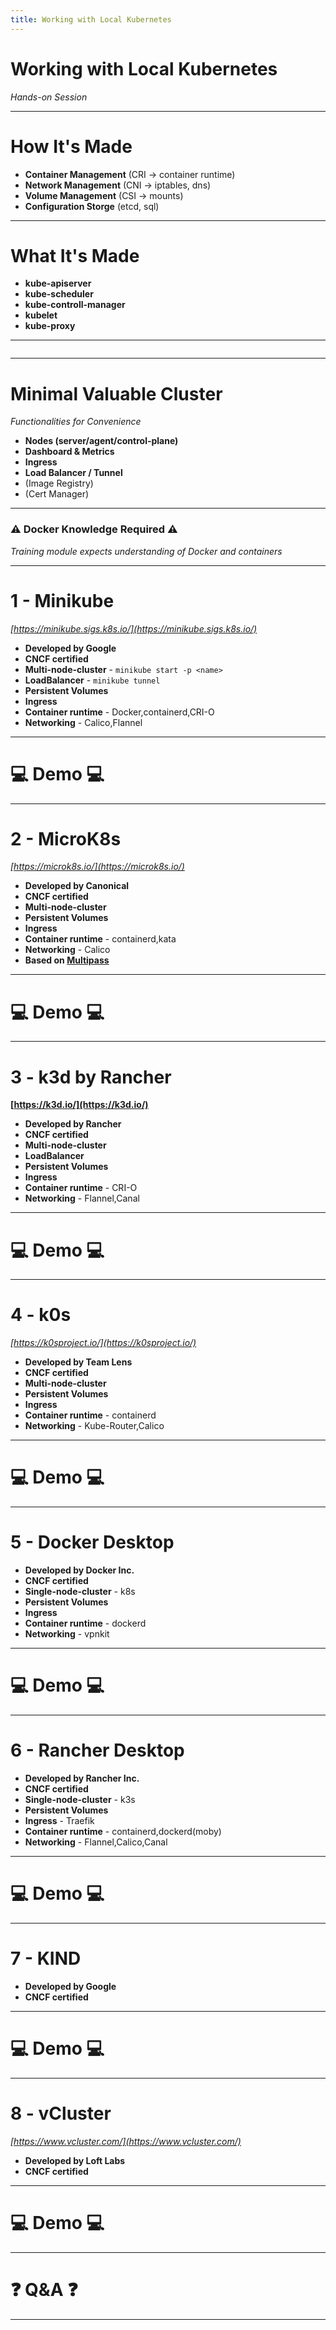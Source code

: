 ```yaml
---
title: Working with Local Kubernetes
---
```


# Working with Local Kubernetes
_Hands-on Session_

---

# How It's Made

* **Container Management** (CRI -> container runtime)
* **Network Management** (CNI -> iptables, dns)
* **Volume Management** (CSI -> mounts)
* **Configuration Storge** (etcd, sql)

---

# What It's Made

* **kube-apiserver**
* **kube-scheduler**
* **kube-controll-manager**
* **kubelet**
* **kube-proxy**

---

<img data-src="assets/kubernetes-structure.png" class="stretch"/>

---

# Minimal Valuable Cluster
_Functionalities for Convenience_

* **Nodes (server/agent/control-plane)**
* **Dashboard & Metrics**
* **Ingress**
* **Load Balancer / Tunnel**
* (Image Registry)
* (Cert Manager)

---

### ⚠️ Docker Knowledge Required ⚠️
_Training module expects understanding of Docker and containers_

---

# 1 - Minikube
_[https://minikube.sigs.k8s.io/](https://minikube.sigs.k8s.io/)_

* **Developed by Google**
* **CNCF certified**
* **Multi-node-cluster** - `minikube start -p <name>`
* **LoadBalancer** - `minikube tunnel`
* **Persistent Volumes**
* **Ingress**
* **Container runtime** - Docker,containerd,CRI-O
* **Networking** - Calico,Flannel

---

# 💻 Demo 💻 #

---

# 2 - MicroK8s
_[https://microk8s.io/](https://microk8s.io/)_

* **Developed by Canonical**
* **CNCF certified**
* **Multi-node-cluster**
* **Persistent Volumes**
* **Ingress**
* **Container runtime** - containerd,kata
* **Networking** - Calico
* **Based on [Multipass](https://multipass.run/docs)**

---

# 💻 Demo 💻 #

---

# 3 - k3d by Rancher
__[https://k3d.io/](https://k3d.io/)__

* **Developed by Rancher**
* **CNCF certified**
* **Multi-node-cluster**
* **LoadBalancer**
* **Persistent Volumes**
* **Ingress**
* **Container runtime** - CRI-O
* **Networking** - Flannel,Canal

---

# 💻 Demo 💻 #

---

# 4 - k0s
_[https://k0sproject.io/](https://k0sproject.io/)_

* **Developed by Team Lens**
* **CNCF certified**
* **Multi-node-cluster**
* **Persistent Volumes**
* **Ingress**
* **Container runtime** - containerd
* **Networking** - Kube-Router,Calico

---

# 💻 Demo 💻 #

---

# 5 - Docker Desktop

* **Developed by Docker Inc.**
* **CNCF certified**
* **Single-node-cluster** - k8s
* **Persistent Volumes**
* **Ingress**
* **Container runtime** - dockerd
* **Networking** - vpnkit

---

# 💻 Demo 💻 #

---

# 6 - Rancher Desktop

* **Developed by Rancher Inc.**
* **CNCF certified**
* **Single-node-cluster** - k3s
* **Persistent Volumes**
* **Ingress** - Traefik
* **Container runtime** - containerd,dockerd(moby)
* **Networking** - Flannel,Calico,Canal

---

# 💻 Demo 💻 #

---

# 7 - KIND

* **Developed by Google**
* **CNCF certified**

---

# 💻 Demo 💻 #

---

# 8 - vCluster
_[https://www.vcluster.com/](https://www.vcluster.com/)_

* **Developed by Loft Labs**
* **CNCF certified**


---

# 💻 Demo 💻 #

---

# ❓ Q&A ❓ #

---
